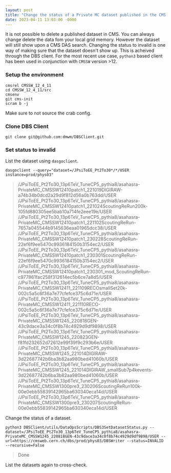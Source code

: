 ```yaml
---
layout: post
title: "Change the status of a Private MC dataset published in the CMS DAS to INVALID"
date: 2023-04-11 13:03:00 -0000
---
```


It is not possible to delete a published dataset in CMS. You can always change delete the data fom your local grid memory. However the dataset will still show upon a CMS DAS search. Changing the status to invalid is one way of making sure that the dataset doesn't show up. This is acheived through the DBS client. For the most recent use case, `python3` based client has been used in conjunction with `CMSSW` version >12.

### Setup the environment

```
cmsrel CMSSW_12_4_11
cd CMSSW_12_4_11/src
cmsenv
git cms-init
scram b -j
```

Make sure to not source the crab config. 

### Clone DBS Client

```
git clone git@github.com:dmwm/DBSClient.git
```

### Set status to invalid

List the dataset using `dasgoclient`.

```
dasgoclient --query="dataset=/JPsiToEE_Pt2To30*/*/USER instance=prod/phys03"
```

> /JPsiToEE_Pt2To30_13p6TeV_TuneCP5_pythia8/asahasra-PrivateMC_CMSSW12410patch1_221019DIGIRAW-a74b34b0dcd2a29d9f812d56a0b763dd/USER
> /JPsiToEE_Pt2To30_13p6TeV_TuneCP5_pythia8/asahasra-PrivateMC_CMSSW12410patch1_221024ScoutingReRun200k-105fd880305ee5bab10a714fe2eee19e/USER
> /JPsiToEE_Pt2To30_13p6TeV_TuneCP5_pythia8/asahasra-PrivateMC_CMSSW12410patch1_221102ScoutingReRun-7657a045544b9145636eaa01965dcc38/USER
> /JPsiToEE_Pt2To30_13p6TeV_TuneCP5_pythia8/asahasra-PrivateMC_CMSSW12410patch1_230228ScoutingReRun-22ef6f9ee5470c9936184150b3154ec2/USER
> /JPsiToEE_Pt2To30_13p6TeV_TuneCP5_pythia8/asahasra-PrivateMC_CMSSW12410patch1_230301ScoutingReRun-22ef6f9ee5470c9936184150b3154ec2/USER
> /JPsiToEE_Pt2To30_13p6TeV_TuneCP5_pythia8/asahasra-PrivateMC_CMSSW12410patch1_230301_mod_ScoutingReRun-c977861fac258f312614ec5b6ce7a8d5/USER
> /JPsiToEE_Pt2To30_13p6TeV_TuneCP5_pythia8/asahasra-PrivateMC_CMSSW12411_221109RECOsmallSet20k-002c5a5c6f36a7e77cfefce375c6d71e/USER
> /JPsiToEE_Pt2To30_13p6TeV_TuneCP5_pythia8/asahasra-PrivateMC_CMSSW12411_221110RECO-002c5a5c6f36a7e77cfefce375c6d71e/USER
> /JPsiToEE_Pt2To30_13p6TeV_TuneCP5_pythia8/asahasra-PrivateMC_CMSSW1245_220818GEN-43c9dace3a34c0f8b74c4929d9df9898/USER
> /JPsiToEE_Pt2To30_13p6TeV_TuneCP5_pythia8/asahasra-PrivateMC_CMSSW1245_220823GEN-f81fd232652d72612e99f39f9c293b6e/USER
> /JPsiToEE_Pt2To30_13p6TeV_TuneCP5_pythia8/asahasra-PrivateMC_CMSSW1245_221014DIGIRAW-3d22687742b6ba3b82aa980bed41060b/USER
> /JPsiToEE_Pt2To30_13p6TeV_TuneCP5_pythia8/asahasra-PrivateMC_CMSSW1245_221014DIGIRAW_smallSub7p4kevents-3d22687742b6ba3b82aa980bed41060b/USER
> /JPsiToEE_Pt2To30_13p6TeV_TuneCP5_pythia8/asahasra-PrivateMC_CMSSW1300pre3_230206ScoutingReRun100k-00e0ebb55839142965ba630340eca14d/USER
> /JPsiToEE_Pt2To30_13p6TeV_TuneCP5_pythia8/asahasra-PrivateMC_CMSSW1300pre3_230207ScoutingReRun-00e0ebb55839142965ba630340eca14d/USER

Change the status of a dataset.

```
python3 DBSClient/utils/DataOpsScripts/DBS3SetDatasetStatus.py --dataset=/JPsiToEE_Pt2To30_13p6TeV_TuneCP5_pythia8/asahasra-PrivateMC_CMSSW1245_220818GEN-43c9dace3a34c0f8b74c4929d9df9898/USER --url=https://cmsweb.cern.ch/dbs/prod/phys03/DBSWriter --status=INVALID --recursive=False
```
> Done

List the datasets again to cross-check.
